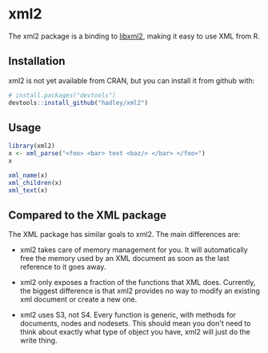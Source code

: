 # xml2

The xml2 package is a binding to [libxml2](http://xmlsoft.org), making it easy to use XML from R.

## Installation

xml2 is not yet available from CRAN, but you can install it from github with:

```R
# install.packages("devtools")
devtools::install_github("hadley/xml2")
```

## Usage

```R
library(xml2)
x <- xml_parse("<foo> <bar> text <baz/> </bar> </foo>")
x

xml_name(x)
xml_children(x)
xml_text(x)
```

## Compared to the XML package

The XML package has similar goals to xml2. The main differences are:

* xml2 takes care of memory management for you. It will automatically
  free the memory used by an XML document as soon as the last reference
  to it goes away.

* xml2 only exposes a fraction of the functions that XML does. Currently,
  the biggest difference is that xml2 provides no way to modify an existing
  xml document or create a new one.

* xml2 uses S3, not S4. Every function is generic, with methods for 
  documents, nodes and nodesets. This should mean you don't need to think
  about exactly what type of object you have, xml2 will just do the write
  thing.
